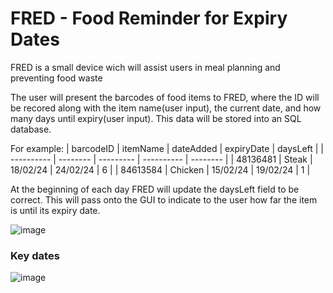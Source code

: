 # FRED - Food Reminder for Expiry Dates  
FRED is a small device wich will assist users in meal planning and preventing food waste 

The user will present the barcodes of food items to FRED, where the ID will be recored along with the item name(user input), the current date, and how many days until expiry(user input).
This data will be stored into an SQL database.

For example:
| barcodeID  | itemName | dateAdded | expiryDate | daysLeft |
| ---------- | -------- | --------- | ---------- | -------- |
|  48136481  |   Steak  |  18/02/24 |  24/02/24  |    6     |
|  84613584  |  Chicken |  15/02/24 |  19/02/24  |    1     |

At the beginning of each day FRED will update the daysLeft field to be correct. This will pass onto the GUI to indicate to the user how far the item is until its expiry date.


![image](https://github.com/BluDolphin/FRED_Fridge/assets/115663810/4d67d54e-2730-4838-bcbc-4a5ee7240caa)



### Key dates
![image](https://github.com/BluDolphin/The-Inator/assets/115663810/7841a238-6689-4285-ab5f-e7535e55c450)
